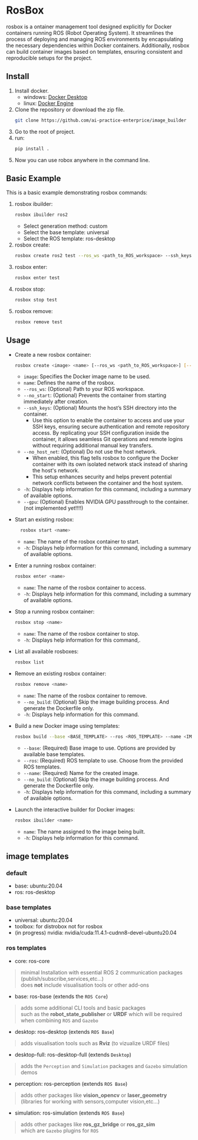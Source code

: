 # RosBox
rosbox is a ontainer management tool designed explicitly for Docker containers running ROS (Robot Operating System).
It streamlines the process of deploying and managing ROS environments by encapsulating the necessary dependencies within Docker containers.
Additionally, rosbox can build container images based on templates, ensuring consistent and reproducible setups for the project.

## Install
1. Install docker.
   - windows: [Docker Desktop](https://www.docker.com/get-started/)
   - linux: [Docker Engine](https://docs.docker.com/engine/install/ubuntu/)
2. Clone the repository or download the zip file.
   ```bash
   git clone https://github.com/ai-practice-enterprice/image_builder
   ```
3. Go to the root of project.
4. run:
    ```bash
    pip install .
    ```
5. Now you can use robox anywhere in the command line.

## Basic Example

This is a basic example demonstrating rosbox commands:

1. rosbox ibuilder:
   ```bash
   rosbox ibuilder ros2
   ```
    - Select generation method: custom
    - Select the base template: universal
    - Select the ROS template: ros-desktop
2. rosbox create:
   ```bash
   rosbox create ros2 test --ros_ws <path_to_ROS_workspace> --ssh_keys
   ```
3. rosbox enter:
   ```bash
   rosbox enter test
   ```
4. rosbox stop:
   ```bash
   rosbox stop test
   ```
5. rosbox remove:
   ```bash
   rosbox remove test
   ```

## Usage
- Create a new rosbox container:
  ```bash
  rosbox create <image> <name> [--ros_ws <path_to_ROS_workspace>] [--no_start] [--ssh_keys] [--no_host_net]
  ```
  - `image`: Specifies the Docker image name to be used.
  - `name`: Defines the name of the rosbox.
  - `--ros_ws`: (Optional) Path to your ROS workspace.
  - `--no_start`: (Optional) Prevents the container from starting immediately after creation.
  - `--ssh_keys`: (Optional) Mounts the host’s SSH directory into the container.
    - Use this option to enable the container to access and use your SSH keys, ensuring secure authentication and remote repository access. By replicating your SSH configuration inside the container, it allows seamless Git operations and remote logins without requiring additional manual key transfers.
  - `--no_host_net`: (Optional) Do not use the host network.
    - When enabled, this flag tells rosbox to configure the Docker container with its own isolated network stack instead of sharing the host's network.
    - This setup enhances security and helps prevent potential network conflicts between the container and the host system.
  - `-h`: Displays help information for this command, including a summary of available options.
  - `--gpu`: (Optional) Enables NVIDIA GPU passthrough to the container. (not implemented yet!!!!)

- Start an existing rosbox:
   ```bash
     rosbox start <name>
   ```
  - `name`: The name of the rosbox container to start.
  - `-h`: Displays help information for this command, including a summary of available options.

- Enter a running rosbox container:
  ```bash
  rosbox enter <name>
  ```
  - `name`: The name of the rosbox container to access.
  - `-h`: Displays help information for this command, including a summary of available options.

- Stop a running rosbox container:
  ```bash
  rosbox stop <name>
  ```
  - `name`: The name of the rosbox container to stop.
  - `-h`: Displays help information for this command,.

- List all available rosboxes:
  ```bash
  rosbox list
  ```

- Remove an existing rosbox container:
  ```bash
  rosbox remove <name>
  ```
  - `name`: The name of the rosbox container to remove.
  - `--no_build`: (Optional) Skip the image building process. And generate the Dockerfile only.
  - `-h`: Displays help information for this command.

- Build a new Docker image using templates:
   ```bash
   rosbox build --base <BASE_TEMPLATE> --ros <ROS_TEMPLATE> --name <IMAGE_NAME>
   ```
  - `--base`: (Required) Base image to use. Options are provided by available base templates.
  - `--ros`: (Required) ROS template to use. Choose from the provided ROS templates.
  - `--name`: (Required) Name for the created image.
  - `--no_build`: (Optional) Skip the image building process. And generate the Dockerfile only.
  - `-h`: Displays help information for this command, including a summary of available options.

- Launch the interactive builder for Docker images:
   ```bash
   rosbox ibuilder <name>
   ```
  - `name`: The name assigned to the image being built.
  - `-h`: Displays help information for this command.

## image templates
### default
- base: ubuntu:20.04
- ros: ros-desktop

### base templates
- universal: ubuntu:20.04
- toolbox: for distrobox not for rosbox
- (in progress) nvidia: nvidia/cuda:11.4.1-cudnn8-devel-ubuntu20.04

### ros templates
- core: ros-core
> minimal Installation with essential ROS 2 communication packages (publish/subscribe,services,etc...) \
> does **not** include visualisation tools or other add-ons
- base: ros-base (extends the `ROS Core`)
> adds some additional CLI tools and basic packages \
> such as the **robot_state_publisher** or **URDF** which will be required when combining `ROS` and `Gazebo`
- desktop: ros-desktop (extends `ROS Base`)
> adds visualisation tools such as **Rviz** (to vizualize URDF files)
- desktop-full: ros-desktop-full (extends `Desktop`)
> adds the `Perception` and `Simulation` packages and `Gazebo` simulation demos
- perception: ros-perception (extends `ROS Base`)
> adds other packages like **vision_opencv** or **laser_geometry** \
> (libraries for working with sensors,computer vision,etc...)
- simulation: ros-simulation (extends `ROS Base`)
> adds other packages like **ros_gz_bridge** or **ros_gz_sim** \
> which are `Gazebo` plugins for `ROS`
